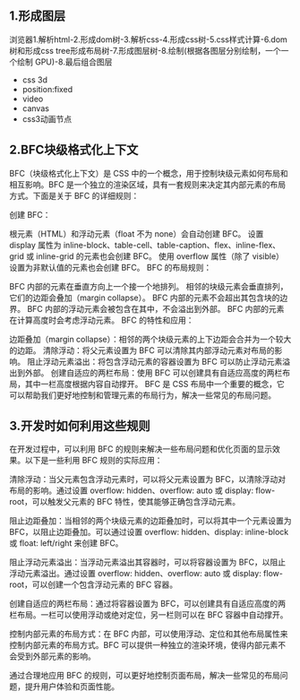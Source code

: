 ## 1.形成图层
浏览器1.解析html-2.形成dom树-3.解析css-4.形成css树-5.css样式计算-6.dom树和形成css tree形成布局树-7.形成图层树-8.绘制(根据各图层分别绘制，一个一个绘制 GPU)-8.最后组合图层
- css 3d
- position:fixed
- video
- canvas
- css3动画节点

## 2.BFC块级格式化上下文
BFC（块级格式化上下文）是 CSS 中的一个概念，用于控制块级元素如何布局和相互影响。BFC 是一个独立的渲染区域，具有一套规则来决定其内部元素的布局方式。下面是关于 BFC 的详细规则：

创建 BFC：

根元素（HTML）和浮动元素（float 不为 none）会自动创建 BFC。
设置 display 属性为 inline-block、table-cell、table-caption、flex、inline-flex、grid 或 inline-grid 的元素也会创建 BFC。
使用 overflow 属性（除了 visible）设置为非默认值的元素也会创建 BFC。
BFC 的布局规则：

BFC 内部的元素在垂直方向上一个接一个地排列。
相邻的块级元素会垂直排列，它们的边距会叠加（margin collapse）。
BFC 内部的元素不会超出其包含块的边界。
BFC 内部的浮动元素会被包含在其中，不会溢出到外部。
BFC 内部的元素在计算高度时会考虑浮动元素。
BFC 的特性和应用：

边距叠加（margin collapse）：相邻的两个块级元素的上下边距会合并为一个较大的边距。
清除浮动：将父元素设置为 BFC 可以清除其内部浮动元素对布局的影响。
阻止浮动元素溢出：将包含浮动元素的容器设置为 BFC 可以防止浮动元素溢出到外部。
创建自适应的两栏布局：使用 BFC 可以创建具有自适应高度的两栏布局，其中一栏高度根据内容自动撑开。
BFC 是 CSS 布局中一个重要的概念，它可以帮助我们更好地控制和管理元素的布局行为，解决一些常见的布局问题。

## 3.开发时如何利用这些规则
在开发过程中，可以利用 BFC 的规则来解决一些布局问题和优化页面的显示效果。以下是一些利用 BFC 规则的实际应用：

清除浮动：当父元素包含浮动元素时，可以将父元素设置为 BFC，以清除浮动对布局的影响。通过设置 overflow: hidden、overflow: auto 或 display: flow-root，可以触发父元素的 BFC 特性，使其能够正确包含浮动元素。

阻止边距叠加：当相邻的两个块级元素的边距叠加时，可以将其中一个元素设置为 BFC，以阻止边距叠加。可以通过设置 overflow: hidden、display: inline-block 或 float: left/right 来创建 BFC。

阻止浮动元素溢出：当浮动元素溢出其容器时，可以将容器设置为 BFC，以阻止浮动元素溢出。通过设置 overflow: hidden、overflow: auto 或 display: flow-root，可以创建一个包含浮动元素的 BFC 容器。

创建自适应的两栏布局：通过将容器设置为 BFC，可以创建具有自适应高度的两栏布局。一栏可以使用浮动或绝对定位，另一栏则可以在 BFC 容器中自动撑开。

控制内部元素的布局方式：在 BFC 内部，可以使用浮动、定位和其他布局属性来控制内部元素的布局方式。BFC 可以提供一种独立的渲染环境，使得内部元素不会受到外部元素的影响。

通过合理地应用 BFC 的规则，可以更好地控制页面布局，解决一些常见的布局问题，提升用户体验和页面性能。